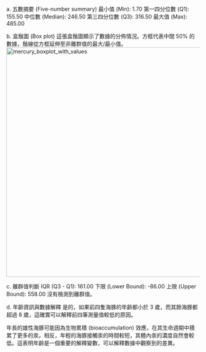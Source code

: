a. 五數摘要 (Five-number summary)
最小值 (Min): 1.70
第一四分位數 (Q1): 155.50
中位數 (Median): 246.50
第三四分位數 (Q3): 316.50
最大值 (Max): 485.00

b. 盒鬚圖 (Box plot)
這張盒鬚圖顯示了數據的分佈情況。方框代表中間 50% 的數據，鬚線從方框延伸至非離群值的最大/最小值。
<img width="1200" height="600" alt="mercury_boxplot_with_values" src="https://github.com/user-attachments/assets/46ac23d3-b46b-4d75-a51d-26e04e6592bb" />



c. 離群值判斷
IQR (Q3 - Q1): 161.00
下限 (Lower Bound): -86.00
上限 (Upper Bound): 558.00
沒有檢測到離群值。
   
d. 年齡資訊與數據解釋
是的，如果前四隻海豚的年齡都小於 3 歲，而其餘海豚都超過 8 歲，這確實可以解釋前四筆測量值較低的原因。

年長的雄性海豚可能因為生物累積 (bioaccumulation) 效應，在其生命週期中積累了更多的汞。相反，年輕的海豚接觸汞的時間較短，其體內汞的濃度自然會較低。這表明年齡是一個重要的解釋變數，可以解釋數據中觀察到的差異。
